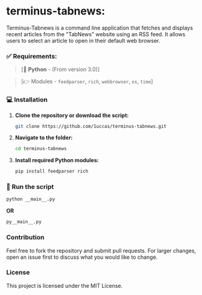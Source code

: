 # terminus-tabnews:

Terminus-Tabnews is a command line application that fetches and displays recent articles from the "TabNews" website using an RSS feed. It allows users to select an article to open in their default web browser.

### ✅ Requirements:
 > [📌 **Python** - (From version 3.0)]

 >[👉 Modules - `feedparser`, `rich`, `webbrowser`, `os`, `time`]

### 💻 Installation
1. **Clone the repository or download the script:**
   ```sh
   git clone https://github.com/1uccas/terminus-tabnews.git
   ```

2. **Navigate to the folder:**   

   ```sh
   cd terminus-tabnews
   ```

3. **Install required Python modules:**
   ```sh
   pip install feedparser rich
   ```

### 🤖 Run the script

   ```sh
   python __main__.py
   ```
   
   **OR**
   
   ```sh
   py__main__.py
   ```


### Contribution
Feel free to fork the repository and submit pull requests. For larger changes, open an issue first to discuss what you would like to change.

### License
This project is licensed under the MIT License.